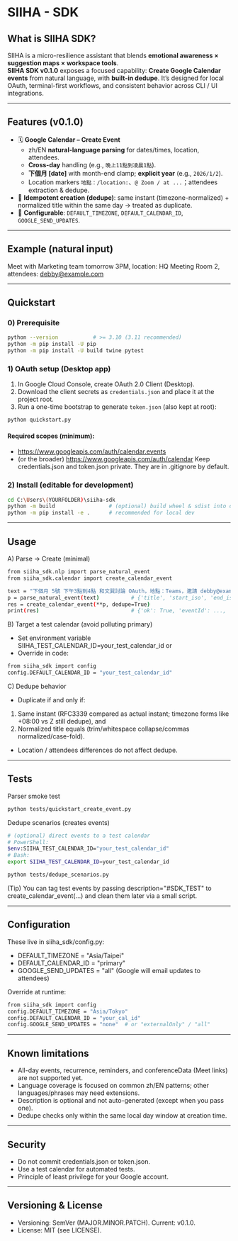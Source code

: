 # SIIHA - SDK

## What is SIIHA SDK?
SIIHA is a micro-resilience assistant that blends **emotional awareness × suggestion maps × workspace tools**.  
**SIIHA SDK v0.1.0** exposes a focused capability: **Create Google Calendar events** from natural language, with **built-in dedupe**. It’s designed for local OAuth, terminal-first workflows, and consistent behavior across CLI / UI integrations.

---

## Features (v0.1.0)
- 🗓️ **Google Calendar – Create Event**
  - zh/EN **natural-language parsing** for dates/times, location, attendees.
  - **Cross-day** handling (e.g., `晚上11點到凌晨1點`).
  - **下個月 [date]** with month-end clamp; **explicit year** (e.g., `2026/1/2`).
  - Location markers `地點：/location:`、`@ Zoom / at ...`；attendees extraction & dedupe.
- 🔁 **Idempotent creation (dedupe)**: same instant (timezone-normalized) + normalized title within the same day → treated as duplicate.
- 🧩 **Configurable**: `DEFAULT_TIMEZONE`, `DEFAULT_CALENDAR_ID`, `GOOGLE_SEND_UPDATES`.

---

## Example (natural input)
Meet with Marketing team tomorrow 3PM, location: HQ Meeting Room 2, attendees: debby@example.com

---

## Quickstart

### 0) Prerequisite
```bash
python --version           # >= 3.10 (3.11 recommended)
python -m pip install -U pip
python -m pip install -U build twine pytest

```

### 1)  OAuth setup (Desktop app)
1. In Google Cloud Console, create OAuth 2.0 Client (Desktop).
2. Download the client secrets as `credentials.json` and place it at the project root.
3. Run a one-time bootstrap to generate `token.json` (also kept at root):
```bash
python quickstart.py

```
#### Required scopes (minimum):
- https://www.googleapis.com/auth/calendar.events
- (or the broader) https://www.googleapis.com/auth/calendar
Keep credentials.json and token.json private. They are in .gitignore by default.

### 2) Install (editable for development)
```bash
cd C:\Users\(YOURFOLDER)\siiha-sdk
python -m build                 # (optional) build wheel & sdist into dist/
python -m pip install -e .      # recommended for local dev

```

---

## Usage
A) Parse → Create (minimal)
```bash
from siiha_sdk.nlp import parse_natural_event
from siiha_sdk.calendar import create_calendar_event

text = "下個月 5號 下午3點到4點 和文巽討論 OAuth，地點：Teams，邀請 debby@example.com"
p = parse_natural_event(text)          # {'title', 'start_iso', 'end_iso', 'location', 'attendees', ...}
res = create_calendar_event(**p, dedupe=True)
print(res)                             # {'ok': True, 'eventId': ..., 'deduped': False/True, ...}
```

B) Target a test calendar (avoid polluting primary)
- Set environment variable SIIHA_TEST_CALENDAR_ID=your_test_calendar_id or
- Override in code:
```bash
from siiha_sdk import config
config.DEFAULT_CALENDAR_ID = "your_test_calendar_id"
```

C) Dedupe behavior
- Duplicate if and only if:
1. Same instant (RFC3339 compared as actual instant; timezone forms like +08:00 vs Z still dedupe), and
2. Normalized title equals (trim/whitespace collapse/commas normalized/case-fold).
- Location / attendees differences do not affect dedupe.

---

## Tests
Parser smoke test
```bash
python tests/quickstart_create_event.py
```

Dedupe scenarios (creates events)
```bash
# (optional) direct events to a test calendar
# PowerShell:
$env:SIIHA_TEST_CALENDAR_ID="your_test_calendar_id"
# Bash:
export SIIHA_TEST_CALENDAR_ID=your_test_calendar_id

python tests/dedupe_scenarios.py
```

(Tip) You can tag test events by passing description="#SDK_TEST" to create_calendar_event(...) and clean them later via a small script.

---

## Configuration
These live in siiha_sdk/config.py:
- DEFAULT_TIMEZONE = "Asia/Taipei"
- DEFAULT_CALENDAR_ID = "primary"
- GOOGLE_SEND_UPDATES = "all" (Google will email updates to attendees)

Override at runtime:
```bash
from siiha_sdk import config
config.DEFAULT_TIMEZONE = "Asia/Tokyo"
config.DEFAULT_CALENDAR_ID = "your_cal_id"
config.GOOGLE_SEND_UPDATES = "none"  # or "externalOnly" / "all"
```

---

## Known limitations
- All-day events, recurrence, reminders, and conferenceData (Meet links) are not supported yet.
- Language coverage is focused on common zh/EN patterns; other languages/phrases may need extensions.
- Description is optional and not auto-generated (except when you pass one).
- Dedupe checks only within the same local day window at creation time.

---

## Security
- Do not commit credentials.json or token.json.
- Use a test calendar for automated tests.
- Principle of least privilege for your Google account.

---

## Versioning & License
- Versioning: SemVer (MAJOR.MINOR.PATCH). Current: v0.1.0.
- License: MIT (see LICENSE).
